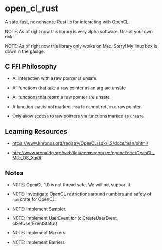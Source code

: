 # open_cl_rust

A safe, fast, no nonsense Rust lib for interacting with OpenCL.

NOTE: As of right now this library is very alpha software. Use at your own risk!

NOTE: As of right now this library only works on Mac. Sorry! My linux box is down in the garage.

## C FFI Philosophy

  + All interaction with a raw pointer is unsafe.
    
  + All functions that take a raw pointer as an arg are unsafe.

  + All functions that return a raw pointer are unsafe.

  + A function that is not marked `unsafe` cannot return a raw pointer.

  + Only allow access to raw pointers via functions marked as `unsafe`.

## Learning Resources

 + https://www.khronos.org/registry/OpenCL/sdk/1.2/docs/man/xhtml/

 + http://www.aronaldg.org/webfiles/compecon/src/opencl/doc/OpenCL_Mac_OS_X.pdf

## Notes 

  + NOTE: OpenCL 1.0 is not thread safe. We will not support it.
  
  + NOTE: Investigate OpenCL restrictions around numbers and safety of `num` crate for OpenCL.
  
  + NOTE: Implement Sampler.
  
  + NOTE: Implement UserEvent for (clCreateUserEvent, clSetUserEventStatus)
  
  + NOTE: Implement Markers
  
  + NOTE: Implement Barriers